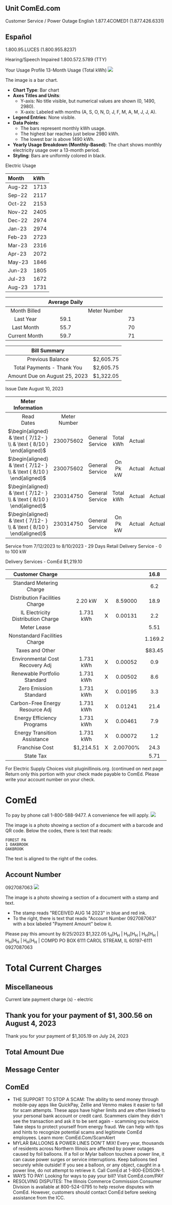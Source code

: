 ## Unit ComEd.com

Customer Service / Power Outage English
1.877.4COMED1 (1.877.426.6331)

## Español

1.800.95.LUCES (1.800.955.8237)

Hearing/Speech Impaired
1.800.572.5789 (TTY)

Your Usage Profile 13-Month Usage (Total kWh)
![](images/img-0.jpeg)

The image is a bar chart.

- **Chart Type**: Bar chart
- **Axes Titles and Units**:
  - Y-axis: No title visible, but numerical values are shown (0, 1490, 2980).
  - X-axis: Labeled with months (A, S, O, N, D, J, F, M, A, M, J, J, A).
- **Legend Entries**: None visible.
- **Data Points**:
  - The bars represent monthly kWh usage.
  - The highest bar reaches just below 2980 kWh.
  - The lowest bar is above 1490 kWh.
- **Yearly Usage Breakdown (Monthly-Based)**: The chart shows monthly electricity usage over a 13-month period.
- **Styling**: Bars are uniformly colored in black.

Electric Usage

| Month | kWh |
| :-- | :-- |
| Aug-22 | 1713 |
| Sep-22 | 2117 |
| Oct-22 | 2153 |
| Nov-22 | 2405 |
| Dec-22 | 2974 |
| Jan-23 | 2974 |
| Feb-23 | 2723 |
| Mar-23 | 2316 |
| Apr-23 | 2072 |
| May-23 | 1846 |
| Jun-23 | 1805 |
| Jul-23 | 1672 |
| Aug-23 | 1731 |


|  | Average Daily |  |  |  |  |  |  |  |
| :--: | :--: | :--: | :--: | :--: | :--: | :--: | :--: | :--: |
| Month Billed |  | Meter Number |  |  |  |  |  |  |
| Last Year | 59.1 |  | 73 |  |  |  |  |  |
| Last Month | 55.7 |  | 70 |  |  |  |  |  |
| Current Month | 59.7 |  | 71 |  |  |  |  |  |


| Bill Summary |  |
| :--: | :--: |
| Previous Balance | \$2,605.75 |
| Total Payments - Thank You | \$2,605.75 |
| Amount Due on August 25, 2023 | \$1,322.05 |

Issue Date August 10, 2023

| Meter Information |  |  |  |  |  |  |  |  |
| :--: | :--: | :--: | :--: | :--: | :--: | :--: | :--: | :--: |
| Read <br> Dates | Meter <br> Number |  |  |  |  |  |  |  |
| $\begin{aligned} & \text { 7/12- } \\ & \text { 8/10 } \end{aligned}$ | 230075602 | General Service | Total kWh | Actual |  |  |  | 1731 |
| $\begin{aligned} & \text { 7/12- } \\ & \text { 8/10 } \end{aligned}$ | 230075602 | General Service | On Pk kW | Actual | Actual |  |  | 2.20 |
| $\begin{aligned} & \text { 7/12- } \\ & \text { 8/10 } \end{aligned}$ | 230314750 | General Service | Total kWh | Actual | Actual |  |  | 0 |
| $\begin{aligned} & \text { 7/12- } \\ & \text { 8/10 } \end{aligned}$ | 230314750 | General Service | On Pk kW | Actual | Actual |  |  | 0.00 |

Service from 7/12/2023 to 8/10/2023 - 29 Days
Retail Delivery Service - 0 to 100 kW

Delivery Services - ComEd
\$1,219.10

| Customer Charge |  |  |  |  | 16.8 |
| :--: | :--: | :--: | :--: | :--: | :--: |
| Standard Metering Charge |  |  |  |  | 6.2 |
| Distribution Facilities Charge |  | 2.20 kW | X | 8.59000 | 18.9 |
| IL Electricity Distribution Charge |  | 1.731 kWh | X | 0.00131 | 2.2 |
| Meter Lease |  |  |  |  | 5.51 |
| Nonstandard Facilities Charge |  |  |  |  | 1.169.2 |
| Taxes and Other |  |  |  |  | \$83.45 |
| Environmental Cost Recovery Adj |  | 1.731 kWh | X | 0.00052 | 0.9 |
| Renewable Portfolio Standard |  | 1.731 kWh | X | 0.00502 | 8.6 |
| Zero Emission Standard |  | 1.731 kWh | X | 0.00195 | 3.3 |
| Carbon-Free Energy Resource Adj |  | 1.731 kWh | X | 0.01241 | 21.4 |
| Energy Efficiency Programs |  | 1.731 kWh | X | 0.00461 | 7.9 |
| Energy Transition Assistance |  | 1.731 kWh | X | 0.00072 | 1.2 |
| Franchise Cost |  | \$1,214.51 | X | 2.00700\% | 24.3 |
| State Tax |  |  |  |  | 5.71 |

For Electric Supply Choices visit
pluginillinois.org.
(continued on next page
Return only this portion with your check made payable to ComEd. Please write your account number on your check.

# ComEd 

To pay by phone call 1-800-588-9477.
A convenience fee will apply.
![](images/img-1.jpeg)

The image is a photo showing a section of a document with a barcode and QR code. Below the codes, there is text that reads:

```
FOREST PA
1 OAKBROOK
OAKBROOK
```

The text is aligned to the right of the codes.

## Account Number

0927087063
![](images/img-2.jpeg)

The image is a photo showing a section of a document with a stamp and text. 

- The stamp reads "RECEIVED AUG 14 2023" in blue and red ink.
- To the right, there is text that reads "Account Number 0927087063" with a box labeled "Payment Amount" below it.

Please pay this
amount by $8 / 25 / 2023$
\$1,322.05
$\mathrm{t}_{\mathrm{H}}\left[\mathrm{H}_{\mathrm{H}}\right.$ | $\mathrm{H}_{\mathrm{H}}\left[\mathrm{H}_{\mathrm{H}}\right.$ | $\mathrm{H}_{\mathrm{H}}\left[\mathrm{H}_{\mathrm{H}}\right.$ | $\mathrm{H}_{\mathrm{H}}\left[\mathrm{H}_{\mathrm{H}}\right.$ | $\mathrm{H}_{\mathrm{H}}\left[\mathrm{H}_{\mathrm{H}}\right.$ | COMPD
PO BOX 6111
CAROL STREAM, IL 60197-6111
$0927087063$

# Total Current Charges 

## Miscellaneous

Current late payment charge (s) - electric

## Thank you for your payment of $\$ 1,300.56$ on August 4, 2023

Thank you for your payment of \$1,305.19 on July 24, 2023

## Total Amount Due

## Message Center

## ComEd

- THE SUPPORT TO STOP A SCAM: The ability to send money through mobile-pay apps like QuickPay, Zellie and Venmo makes it easier to fall for scam attempts. These apps have higher limits and are often linked to your personal bank account or credit card. Scammers claim they didn't see the transaction and ask it to be sent again - scamming you twice. Take steps to protect yourself from energy fraud. We can help with tips and hints to recognize potential scams and legitimate ComEd employees. Learn more: ComEd.Com/ScamAlert
- MYLAR BALLOONS \& POWER LINES DON'T MIX! Every year, thousands of residents across Northern Illinois are affected by power outages caused by foil balloons. If a foil or Mylar balloon touches a power line, it can cause power surges or service interruptions. Keep balloons tied securely while outside! If you see a balloon, or any object, caught in a power line, do not attempt to retrieve it. Call ComEd at 1-800-EDISON-1.
- WAYS TO PAY: Looking for ways to pay your bill? Visit ComEd.com/PAY
- RESOLVING DISPUTES: The Illinois Commerce Commission Consumer Division is available at 800-524-0795 to help resolve disputes with ComEd. However, customers should contact ComEd before seeking assistance from the ICC.
